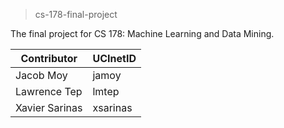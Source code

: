> cs-178-final-project

The final project for CS 178: Machine Learning and Data Mining.

| Contributor    | UCInetID |
| -------------- | -------- |
| Jacob Moy      | jamoy    |
| Lawrence Tep   | lmtep    |
| Xavier Sarinas | xsarinas |
